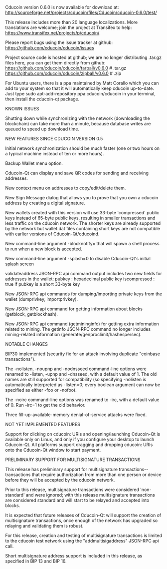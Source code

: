 Cducoin version 0.6.0 is now available for download at:
http://sourceforge.net/projects/cducoin/files/Cducoin/cducoin-0.6.0/test/

This release includes more than 20 language localizations.
More translations are welcome; join the
project at Transifex to help:
https://www.transifex.net/projects/p/cducoin/

Please report bugs using the issue tracker at github:
https://github.com/cducoin/cducoin/issues

Project source code is hosted at github; we are no longer
distributing .tar.gz files here, you can get them
directly from github:
https://github.com/cducoin/cducoin/tarball/v0.6.0  # .tar.gz
https://github.com/cducoin/cducoin/zipball/v0.6.0  # .zip

For Ubuntu users, there is a ppa maintained by Matt Corallo which
you can add to your system so that it will automatically keep
cducoin up-to-date.  Just type
sudo apt-add-repository ppa:cducoin/cducoin
in your terminal, then install the cducoin-qt package.


KNOWN ISSUES

Shutting down while synchronizing with the network
(downloading the blockchain) can take more than a minute,
because database writes are queued to speed up download
time.


NEW FEATURES SINCE CDUCOIN VERSION 0.5

Initial network synchronization should be much faster
(one or two hours on a typical machine instead of ten or more
hours).

Backup Wallet menu option.

Cducoin-Qt can display and save QR codes for sending
and receiving addresses.

New context menu on addresses to copy/edit/delete them.

New Sign Message dialog that allows you to prove that you
own a cducoin address by creating a digital
signature.

New wallets created with this version will
use 33-byte 'compressed' public keys instead of
65-byte public keys, resulting in smaller
transactions and less traffic on the cducoin
network. The shorter keys are already supported
by the network but wallet.dat files containing
short keys are not compatible with earlier
versions of Cducoin-Qt/cducoind.

New command-line argument -blocknotify=<command>
that will spawn a shell process to run <command> 
when a new block is accepted.

New command-line argument -splash=0 to disable
Cducoin-Qt's initial splash screen

validateaddress JSON-RPC api command output includes
two new fields for addresses in the wallet:
pubkey : hexadecimal public key
iscompressed : true if pubkey is a short 33-byte key

New JSON-RPC api commands for dumping/importing
private keys from the wallet (dumprivkey, importprivkey).

New JSON-RPC api command for getting information about
blocks (getblock, getblockhash).

New JSON-RPC api command (getmininginfo) for getting
extra information related to mining. The getinfo
JSON-RPC command no longer includes mining-related
information (generate/genproclimit/hashespersec).



NOTABLE CHANGES

BIP30 implemented (security fix for an attack involving
duplicate "coinbase transactions").

The -nolisten, -noupnp and -nodnsseed command-line
options were renamed to -listen, -upnp and -dnsseed,
with a default value of 1. The old names are still
supported for compatibility (so specifying -nolisten
is automatically interpreted as -listen=0; every
boolean argument can now be specified as either
-foo or -nofoo).

The -noirc command-line options was renamed to
-irc, with a default value of 0. Run -irc=1 to
get the old behavior.

Three fill-up-available-memory denial-of-service
attacks were fixed.


NOT YET IMPLEMENTED FEATURES

Support for clicking on cducoin: URIs and
opening/launching Cducoin-Qt is available only on Linux,
and only if you configure your desktop to launch
Cducoin-Qt. All platforms support dragging and dropping
cducoin: URIs onto the Cducoin-Qt window to start
payment.


PRELIMINARY SUPPORT FOR MULTISIGNATURE TRANSACTIONS

This release has preliminary support for multisignature
transactions-- transactions that require authorization
from more than one person or device before they
will be accepted by the cducoin network.

Prior to this release, multisignature transactions
were considered 'non-standard' and were ignored;
with this release multisignature transactions are
considered standard and will start to be relayed
and accepted into blocks.

It is expected that future releases of Cducoin-Qt
will support the creation of multisignature transactions,
once enough of the network has upgraded so relaying
and validating them is robust.

For this release, creation and testing of multisignature
transactions is limited to the cducoin test network using
the "addmultisigaddress" JSON-RPC api call.

Short multisignature address support is included in this
release, as specified in BIP 13 and BIP 16.
